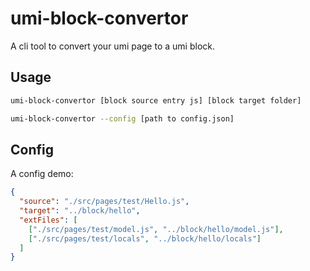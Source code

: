 umi-block-convertor
===

A cli tool to convert your umi page to a umi block.

Usage
---

```sh
umi-block-convertor [block source entry js] [block target folder]
```

```sh
umi-block-convertor --config [path to config.json]
```

Config
---

A config demo:

```json
{
  "source": "./src/pages/test/Hello.js",
  "target": "../block/hello",
  "extFiles": [
    ["./src/pages/test/model.js", "../block/hello/model.js"],
    ["./src/pages/test/locals", "../block/hello/locals"]
  ]
}
```